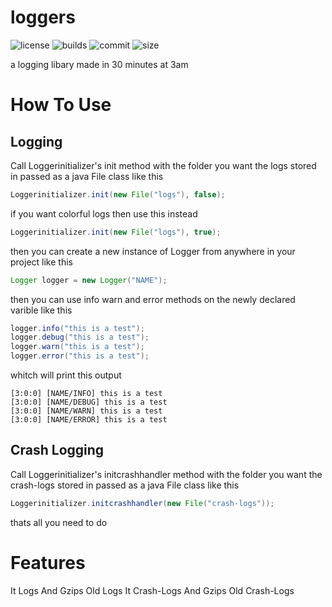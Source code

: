 # loggers

![license](https://img.shields.io/github/license/IIpho3nix/loggers)
![builds](https://img.shields.io/github/workflow/status/IIpho3nix/loggers/Auto%20Release)
![commit](https://img.shields.io/github/last-commit/IIpho3nix/loggers)
![size](https://img.shields.io/github/repo-size/IIpho3nix/loggers)

a logging libary made in 30 minutes at 3am


# How To Use

## Logging

Call Loggerinitializer's init method with the folder you want the logs stored in passed as a java File class like this

```java
Loggerinitializer.init(new File("logs"), false);
```

if you want colorful logs then use this instead

```java
Loggerinitializer.init(new File("logs"), true);
```

then you can create a new instance of Logger from anywhere in your project like this

```java
Logger logger = new Logger("NAME");
```

then you can use info warn and error methods on the newly declared varible like this

```java
logger.info("this is a test");
logger.debug("this is a test");
logger.warn("this is a test");
logger.error("this is a test");
```

whitch will print this output

```
[3:0:0] [NAME/INFO] this is a test
[3:0:0] [NAME/DEBUG] this is a test
[3:0:0] [NAME/WARN] this is a test
[3:0:0] [NAME/ERROR] this is a test
```

## Crash Logging

Call Loggerinitializer's initcrashhandler method with the folder you want the crash-logs stored in passed as a java File class like this

```java
Loggerinitializer.initcrashhandler(new File("crash-logs"));
```

thats all you need to do

# Features

It Logs And Gzips Old Logs
It Crash-Logs And Gzips Old Crash-Logs
